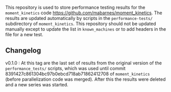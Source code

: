 This repository is used to store performance testing results for the `moment_kinetics` code https://github.com/mabarnes/moment_kinetics. The results are updated automatically by scripts in the `performance-tests/` subdirectory of `moment_kinetics`. This repository should not be updated manually except to update the list in `known_machines` or to add headers in the file for a new test.

Changelog
---------

v0.1.0 : At this tag are the last set of results from the original version of
         the `performance_tests/` scripts, which was used until commit
         8391427c861304bc97b0ebcd718ab71862412708 of `moment_kinetics` (before
         parallelization code was merged). After this the results were deleted
         and a new series was started.
